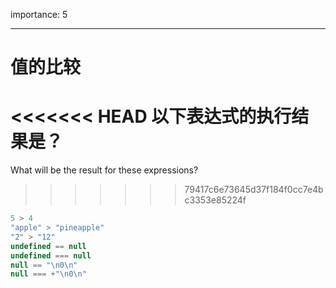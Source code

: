 importance: 5

---

# 值的比较

<<<<<<< HEAD
以下表达式的执行结果是？
=======
What will be the result for these expressions?
>>>>>>> 79417c6e73645d37f184f0cc7e4bc3353e85224f

```js no-beautify
5 > 4
"apple" > "pineapple"
"2" > "12"
undefined == null
undefined === null
null == "\n0\n"
null === +"\n0\n"
```

